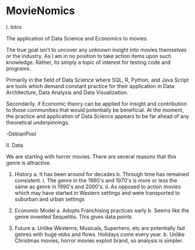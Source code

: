# MovieNomics

I. Intro

The application of Data Science and Economics to movies. 

The true goal isn't to uncover any unknown insight into movies themselves or 
the industry. As I am in no position to take action items upon such knowledge.
Rather, its simply a topic of interest for testing code and programs. 

Primarily in the field of Data Science where SQL, R, Python, and Java Script are tools 
which demand constant practice for their application in Data Architecture, Data Analysis
and Data Visualization.

Secondarily, if Economic theory can be applied for insight and contribution to those 
communities that would potentially be beneficial. At the moment, the practice and 
application of Data Science appears to be far ahead of any theoretical underpinnings.

-DebianPool

II. Data

We are starting with horror movies. There are several reasons that this genre is attractive.

1. History
	a. It has been around for decades 
	b. Through time has remained consistent.
		i. The genre in the 1960's and 1970's is more or less the same as genre in 1990's and		     2000's.
		ii. As opposed to action movies which may have started in Western settings and were 
		transported to suburban and urban settings
2. Economic Model
	a. Adopts Franchising practices early
	b. Seems like the genre invented Sequelitis. This gives data points

3. Future
	a. Unlike Westerns, Musicals, Superhero, etc are potentially fad genres with huge ebbs and flows. Holidays come every year.
	b. Unlike Christmas movies, horror movies exploit brand, so analysis is simpler.

